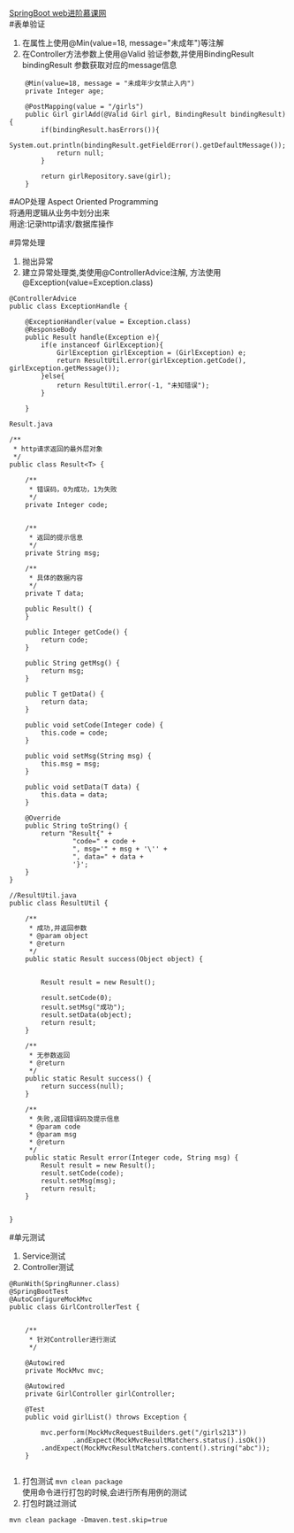 
[SpringBoot web进阶慕课网](https://www.imooc.com/learn/810)   
#表单验证
1. 在属性上使用@Min(value=18, message="未成年")等注解
2. 在Controller方法参数上使用@Valid 验证参数,并使用BindingResult bindingResult 参数获取对应的message信息  
```
    @Min(value=18, message = "未成年少女禁止入内")
    private Integer age;
```
```
    @PostMapping(value = "/girls")
    public Girl girlAdd(@Valid Girl girl, BindingResult bindingResult) {
        if(bindingResult.hasErrors()){
            System.out.println(bindingResult.getFieldError().getDefaultMessage());
            return null;
        }

        return girlRepository.save(girl);
    }
```

#AOP处理
Aspect Oriented Programming  
将通用逻辑从业务中划分出来    
用途:记录http请求/数据库操作

#异常处理
1. 抛出异常
2. 建立异常处理类,类使用@ControllerAdvice注解, 方法使用@Exception(value=Exception.class)

```
@ControllerAdvice
public class ExceptionHandle {

    @ExceptionHandler(value = Exception.class)
    @ResponseBody
    public Result handle(Exception e){
        if(e instanceof GirlException){
            GirlException girlException = (GirlException) e;
            return ResultUtil.error(girlException.getCode(), girlException.getMessage());
        }else{
            return ResultUtil.error(-1, "未知错误");
        }

    }

```   

```
Result.java

/**
 * http请求返回的最外层对象
 */
public class Result<T> {

    /**
     * 错误码，0为成功，1为失败
     */
    private Integer code;


    /**
     * 返回的提示信息
     */
    private String msg;

    /**
     * 具体的数据内容
     */
    private T data;

    public Result() {
    }

    public Integer getCode() {
        return code;
    }

    public String getMsg() {
        return msg;
    }

    public T getData() {
        return data;
    }

    public void setCode(Integer code) {
        this.code = code;
    }

    public void setMsg(String msg) {
        this.msg = msg;
    }

    public void setData(T data) {
        this.data = data;
    }

    @Override
    public String toString() {
        return "Result{" +
                "code=" + code +
                ", msg='" + msg + '\'' +
                ", data=" + data +
                '}';
    }
}
```

```
//ResultUtil.java
public class ResultUtil {

    /**
     * 成功,并返回参数
     * @param object
     * @return
     */
    public static Result success(Object object) {


        Result result = new Result();

        result.setCode(0);
        result.setMsg("成功");
        result.setData(object);
        return result;
    }

    /**
     * 无参数返回
     * @return
     */
    public static Result success() {
        return success(null);
    }

    /**
     * 失败,返回错误码及提示信息
     * @param code
     * @param msg
     * @return
     */
    public static Result error(Integer code, String msg) {
        Result result = new Result();
        result.setCode(code);
        result.setMsg(msg);
        return result;
    }


}
``` 

#单元测试  
1. Service测试  
2. Controller测试  

```
@RunWith(SpringRunner.class)
@SpringBootTest
@AutoConfigureMockMvc
public class GirlControllerTest {


    /**
     * 针对Controller进行测试
     */

    @Autowired
    private MockMvc mvc;

    @Autowired
    private GirlController girlController;

    @Test
    public void girlList() throws Exception {

        mvc.perform(MockMvcRequestBuilders.get("/girls213"))
                .andExpect(MockMvcResultMatchers.status().isOk())
        .andExpect(MockMvcResultMatchers.content().string("abc"));
    }


```
1. 打包测试
`mvn clean package`  
使用命令进行打包的时候,会进行所有用例的测试  
2. 打包时跳过测试
```
mvn clean package -Dmaven.test.skip=true

```
